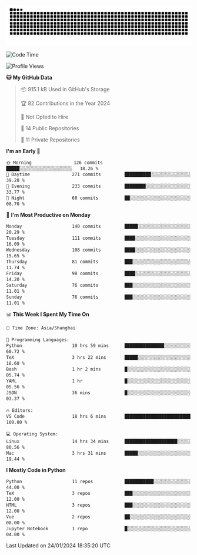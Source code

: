 ![](https://raw.githubusercontent.com/BorisYang326/BorisYang326/output/github-contribution-grid-snake-dark.svg)

<!--START_SECTION:waka-->
![Code Time](http://img.shields.io/badge/Code%20Time-18%20hrs%206%20mins-blue)

![Profile Views](http://img.shields.io/badge/Profile%20Views-0-blue)

**🐱 My GitHub Data** 

> 📦 915.1 kB Used in GitHub's Storage 
 > 
> 🏆 82 Contributions in the Year 2024
 > 
> 🚫 Not Opted to Hire
 > 
> 📜 14 Public Repositories 
 > 
> 🔑 11 Private Repositories 
 > 
**I'm an Early 🐤** 

```text
🌞 Morning                126 commits         █████░░░░░░░░░░░░░░░░░░░░   18.26 % 
🌆 Daytime                271 commits         ██████████░░░░░░░░░░░░░░░   39.28 % 
🌃 Evening                233 commits         ████████░░░░░░░░░░░░░░░░░   33.77 % 
🌙 Night                  60 commits          ██░░░░░░░░░░░░░░░░░░░░░░░   08.70 % 
```
📅 **I'm Most Productive on Monday** 

```text
Monday                   140 commits         █████░░░░░░░░░░░░░░░░░░░░   20.29 % 
Tuesday                  111 commits         ████░░░░░░░░░░░░░░░░░░░░░   16.09 % 
Wednesday                108 commits         ████░░░░░░░░░░░░░░░░░░░░░   15.65 % 
Thursday                 81 commits          ███░░░░░░░░░░░░░░░░░░░░░░   11.74 % 
Friday                   98 commits          ████░░░░░░░░░░░░░░░░░░░░░   14.20 % 
Saturday                 76 commits          ███░░░░░░░░░░░░░░░░░░░░░░   11.01 % 
Sunday                   76 commits          ███░░░░░░░░░░░░░░░░░░░░░░   11.01 % 
```


📊 **This Week I Spent My Time On** 

```text
🕑︎ Time Zone: Asia/Shanghai

💬 Programming Languages: 
Python                   10 hrs 59 mins      ███████████████░░░░░░░░░░   60.72 % 
TeX                      3 hrs 22 mins       █████░░░░░░░░░░░░░░░░░░░░   18.60 % 
Bash                     1 hr 2 mins         █░░░░░░░░░░░░░░░░░░░░░░░░   05.74 % 
YAML                     1 hr                █░░░░░░░░░░░░░░░░░░░░░░░░   05.56 % 
JSON                     36 mins             █░░░░░░░░░░░░░░░░░░░░░░░░   03.37 % 

🔥 Editors: 
VS Code                  18 hrs 6 mins       █████████████████████████   100.00 % 

💻 Operating System: 
Linux                    14 hrs 34 mins      ████████████████████░░░░░   80.56 % 
Mac                      3 hrs 31 mins       █████░░░░░░░░░░░░░░░░░░░░   19.44 % 
```

**I Mostly Code in Python** 

```text
Python                   11 repos            ███████████░░░░░░░░░░░░░░   44.00 % 
TeX                      3 repos             ███░░░░░░░░░░░░░░░░░░░░░░   12.00 % 
HTML                     3 repos             ███░░░░░░░░░░░░░░░░░░░░░░   12.00 % 
Vue                      2 repos             ██░░░░░░░░░░░░░░░░░░░░░░░   08.00 % 
Jupyter Notebook         1 repo              █░░░░░░░░░░░░░░░░░░░░░░░░   04.00 % 
```




 Last Updated on 24/01/2024 18:35:20 UTC
<!--END_SECTION:waka-->
